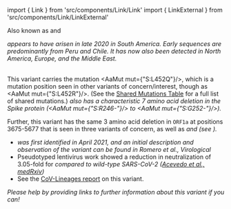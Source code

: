 import { Link } from 'src/components/Link/Link'
import { LinkExternal } from 'src/components/Link/LinkExternal'

Also known as <Lin name="C.37" /> and <Who name="Lambda" />

<Var name="21G (Lambda)"/> appears to have arisen in late 2020 in South America. Early sequences are predominantly from Peru and Chile.
It has now also been detected in North America, Europe, and the Middle East.
<br/><br/>

This variant carries the mutation <AaMut mut={"S:L452Q"}/>, which is a mutation position seen in other variants of concern/interest, though as <AaMut mut={"S:L452R"}/>.
(See the [Shared Mutations Table](/shared-mutations) for a full list of shared mutations.)
<Var name="21G (Lambda)" prefix=""/> also has a characteristic 7 amino acid deletion in the Spike protein (<AaMut mut={"S:R246-"}/> to <AaMut mut={"S:G252-"}/>).

Further, this variant has the same 3 amino acid deletion in `ORF1a` at positions 3675-5677 that is seen in three variants of concern, as well as <Var name="21D (Eta)" prefix=""/> and <Var name="21F (Iota)" prefix=""/> (see <Mut name="ORF1a:S3675"/>).

- <Var name="21G (Lambda)" prefix=""/> was first identified in April 2021, and an initial description and observation of the variant can be found in <LinkExternal href="https://virological.org/t/novel-sublineage-within-b-1-1-1-currently-expanding-in-peru-and-chile-with-a-convergent-deletion-in-the-orf1a-gene-3675-3677-and-a-novel-deletion-in-the-spike-gene-246-252-g75v-t76i-l452q-f490s-t859n/685">Romero et al., Virological</LinkExternal>
- Pseudotyped lentivirus work showed a reduction in neutralization of 3.05-fold for <Var name="21G (Lambda)" prefix=""/> compared to wild-type SARS-CoV-2 ([Acevedo et al., medRxiv](https://www.medrxiv.org/content/10.1101/2021.06.28.21259673v1))
- See the [CoV-Lineages report](https://cov-lineages.org/lineages/lineage_C.37.html) on this variant.

_Please help by providing links to further information about this variant if you can!_
